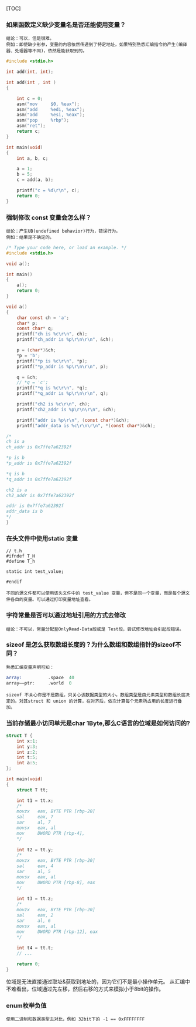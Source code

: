 [TOC]

### 如果函数定义缺少变量名是否还能使用变量？
	结论：可以，但是很难。
	例如：即使缺少形参，变量的内容依然传递到了特定地址，如果特别熟悉汇编指令的产生(编译器、处理器等不同)，依然是能获取到的。
```c
#include <stdio.h>

int add(int, int);

int add(int , int )
{

    int c = 0;
    asm("mov     $0, %eax");
    asm("add     %edi, %eax");
    asm("add     %esi, %eax");
    asm("pop     %rbp");
    asm("ret");
    return c;
}

int main(void)
{
    int a, b, c;

    a = 1;
    b = 5;
    c = add(a, b);

    printf("c = %d\r\n", c);
    return 0;
}
```
### 强制修改 const 变量会怎么样？
	结论：产生UB(undefined behavior)行为，错误行为。
	例如：结果是不确定的。
```c
/* Type your code here, or load an example. */
#include <stdio.h>

void a();

int main()
{
    a();
    return 0;
}

void a()
{
    char const ch = 'a';
    char* p;
    const char* q;
    printf("ch is %c\r\n", ch);
    printf("ch_addr is %p\r\n\r\n", &ch);

    p = (char*)&ch;
    *p = 'b';
    printf("*p is %c\r\n", *p);
    printf("*p_addr is %p\r\n\r\n", p);

    q = &ch;
    // *q = 'c';
    printf("*q is %c\r\n", *q);
    printf("*q_addr is %p\r\n\r\n", q);

    printf("ch2 is %c\r\n", ch);
    printf("ch2_addr is %p\r\n\r\n", &ch);

    printf("addr is %p\r\n", (const char*)&ch);
    printf("addr_data is %c\r\n\r\n", *(const char*)&ch);

/*
ch is a
ch_addr is 0x7ffe7a62392f

*p is b
*p_addr is 0x7ffe7a62392f

*q is b
*q_addr is 0x7ffe7a62392f

ch2 is a
ch2_addr is 0x7ffe7a62392f

addr is 0x7ffe7a62392f
addr_data is b
*/
}
```

### 在头文件中使用static 变量
```
// t.h
#ifndef T_H
#define T_h

static int test_value;

#endif
```
	不同的源文件都可以使用该头文件中的 test_value 变量，但不是同一个变量，而是每个源文件各自的变量。可以通过打印变量地址查看。

### 字符常量是否可以通过地址引用的方式去修改
	结论：不可以，常量分配至OnlyRead-Data段或是 Test段，尝试修改地址会引起段错误。

### sizeof 是怎么获取数组长度的？为什么数组和数组指针的sizeof不同？
	熟悉汇编变量声明可知：
```asm
array:          .space	40
array——ptr:     .world	0
```
	sizeof 不关心你是不是数组，只关心该数据类型的大小。数组类型是由元素类型和数组长度决定的。对其struct 和 union 的计算，在对齐后，依次计算每个元素所占用的长度进行叠加。

### 当前存储最小访问单元是char 1Byte,那么C语言的位域是如何访问的?

``` c
struct T {
    int x:1;
    int y:3;
    int z:2;
    int t:5;
    int a:5;
};

int main(void)
{
    struct T tt;

    int t1 = tt.x;
    /*
	movzx   eax, BYTE PTR [rbp-20]
	sal     eax, 7
	sar     al, 7
	movsx   eax, al
	mov     DWORD PTR [rbp-4], 
	*/
	
    int t2 = tt.y;
    /*
	movzx   eax, BYTE PTR [rbp-20]
	sal     eax, 4
	sar     al, 5
	movsx   eax, al
	mov     DWORD PTR [rbp-8], eax
    */
    
    int t3 = tt.z;
    /*
	movzx   eax, BYTE PTR [rbp-20]
	sal     eax, 2
	sar     al, 6
	movsx   eax, al
	mov     DWORD PTR [rbp-12], eax
    */
    
    int t4 = tt.t;
    // ...

    return 0;
}
```
位域是无法直接通过取址&获取到地址的，因为它们不是最小操作单元。
从汇编中不难看出，位域通过先左移，然后右移的方式来模拟小于8bit的操作。

### enum枚举负值
	使用二进制和数据类型去对比，例如 32bit下的 -1 == 0xFFFFFFFF